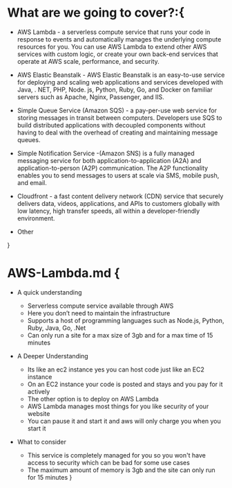 # What are we going to cover?:{

* AWS Lambda - a serverless compute service that runs your code in response to events and automatically manages the underlying compute resources for you. You can use AWS Lambda to extend other AWS services with custom logic, or create your own back-end services that operate at AWS scale, performance, and security.

* AWS Elastic Beanstalk - AWS Elastic Beanstalk is an easy-to-use service for deploying and scaling web applications and services developed with Java, . NET, PHP, Node. js, Python, Ruby, Go, and Docker on familiar servers such as Apache, Nginx, Passenger, and IIS.

* Simple Queue Service (Amazon SQS) - a pay-per-use web service for storing messages in transit between computers. Developers use SQS to build distributed applications with decoupled components without having to deal with the overhead of creating and maintaining message queues.

* Simple Notification Service -(Amazon SNS) is a fully managed messaging service for both application-to-application (A2A) and application-to-person (A2P) communication. The A2P functionality enables you to send messages to users at scale via SMS, mobile push, and email.

* Cloudfront - a fast content delivery network (CDN) service that securely delivers data, videos, applications, and APIs to customers globally with low latency, high transfer speeds, all within a developer-friendly environment.

* Other

}


# AWS-Lambda.md {

* A quick understanding 
	- Serverless compute service available through AWS
	- Here you don’t need to maintain the infrastructure
	- Supports a host of programming languages such as Node.js, Python, Ruby, Java, Go, .Net
	- Can only run a site for a max size of 3gb and for a max time of 15 minutes

* A Deeper Understanding
	- Its like an ec2 instance yes you can host code just like an EC2 instance
	- On an EC2 instance your code is posted and stays and you pay for it actively
	- The other option is to deploy on AWS Lambda 
	- AWS Lambda manages most things for you like security of your website
	- You can pause it and start it and aws will only charge you when you start it

* What to consider
	- This service is completely managed for you so you won't have access to security which can be bad for some use cases
	- The maximum amount of memory is 3gb and the site can only run for 15 minutes 
}
